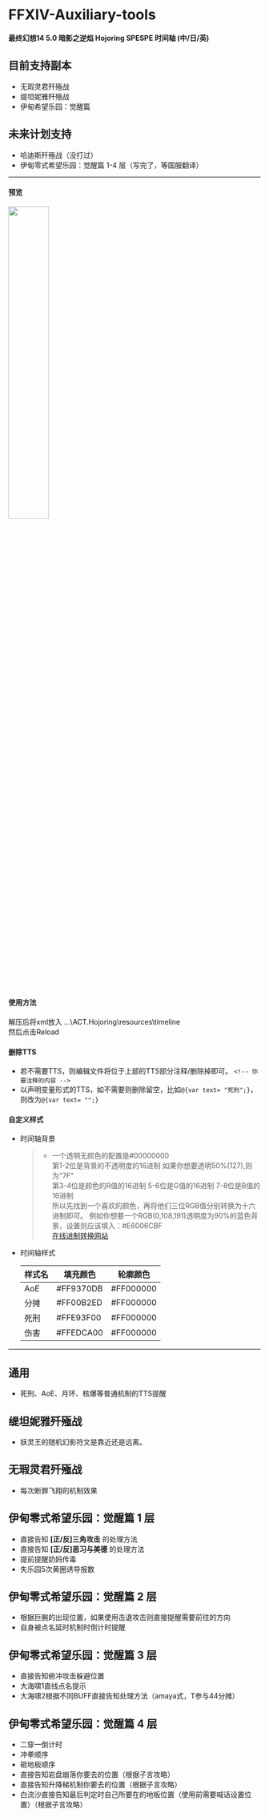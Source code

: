 ﻿# FFXIV-Auxiliary-tools
**最终幻想14 5.0 暗影之逆焰 Hojoring SPESPE 时间轴 (中/日/英)**

## 目前支持副本
- 无瑕灵君歼殛战
- 缇坦妮雅歼殛战
- 伊甸希望乐园：觉醒篇
## 未来计划支持
- 哈迪斯歼殛战（没打过）
- 伊甸零式希望乐园：觉醒篇 1-4 层（写完了，等国服翻译）
---
#### 预览
<img src="https://raw.githubusercontent.com/553469159/FFXIV-Auxiliary-tools/master/images/n7YeLZhqFHVCEWo.png" width="40%">

#### 使用方法
解压后将xml放入 ...\ACT.Hojoring\resources\timeline\
然后点击Reload
#### 删除TTS
- 若不需要TTS，则编辑文件将位于上部的TTS部分注释/删除掉即可。
`<!-- 你要注释的内容 -->`
- 以声明变量形式的TTS，如不需要则删除留空，比如`@{var text= "死刑";}`，则改为`@{var text= "";}`
#### 自定义样式
- 时间轴背景  
    >- 一个透明无颜色的配置是#00000000  
    第1-2位是背景的不透明度的16进制 如果你想要透明50%(127),则为"7F"  
    第3-4位是颜色的R值的16进制  5-6位是G值的16进制 7-8位是B值的16进制  
    所以先找到一个喜欢的颜色，再将他们三位RGB值分别转换为十六进制即可。
    例如你想要一个RGB(0,108,191)透明度为90%的蓝色背景，设置则应该填入：#E6006CBF  
    [在线进制转换网站](https://tool.oschina.net/hexconvert)

- 时间轴样式

    样式名|填充颜色|轮廓颜色 
    -|-|-|
    AoE|#FF9370DB|#FF000000
    分摊|#FF00B2ED|#FF000000
    死刑|#FFE93F00|#FF000000
    伤害|#FFEDCA00|#FF000000
---
## 通用
- 死刑、AoE、月环、核爆等普通机制的TTS提醒
## 缇坦妮雅歼殛战
- 妖灵王的随机幻影符文是靠近还是远离。
## 无瑕灵君歼殛战
- 每次断罪飞翔的机制效果
##  伊甸零式希望乐园：觉醒篇 1 层
- 直接告知 **\[正/反\]三角攻击** 的处理方法
- 直接告知 **\[正/反\]恶习与美德** 的处理方法
- 提前提醒奶妈传毒
- 失乐园5次黄圈诱导报数
## 伊甸零式希望乐园：觉醒篇 2 层
- 根据巨腕的出现位置，如果使用击退攻击则直接提醒需要前往的方向
- 自身被点名延时机制时倒计时提醒
## 伊甸零式希望乐园：觉醒篇 3 层
- 直接告知俯冲攻击躲避位置
- 大海啸1直线点名提示
- 大海啸2根据不同BUFF直接告知处理方法（amaya式，T参与44分摊）
## 伊甸零式希望乐园：觉醒篇 4 层
- 二穿一倒计时
- 冲拳顺序
- 砸地板顺序
- 直接告知岩盘崩落你要去的位置（根据子言攻略）
- 直接告知升降梯机制你要去的位置（根据子言攻略）
- 白流沙直接告知最后判定时自己所要在的地板位置（使用前需要喊话设置位置）（根据子言攻略）
